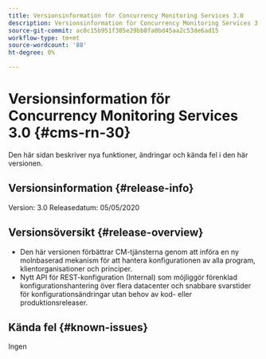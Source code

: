 ```yaml
---
title: Versionsinformation för Concurrency Monitoring Services 3.0
description: Versionsinformation för Concurrency Monitoring Services 3.0
source-git-commit: ac0c15b951f305e29bb8fa0bd45aa2c53de6ad15
workflow-type: tm+mt
source-wordcount: '88'
ht-degree: 0%

---
```



# Versionsinformation för Concurrency Monitoring Services 3.0 {#cms-rn-30}

Den här sidan beskriver nya funktioner, ändringar och kända fel i den här versionen.

## Versionsinformation {#release-info}

Version: 3.0 Releasedatum: 05/05/2020

## Versionsöversikt {#release-overview}

* Den här versionen förbättrar CM-tjänsterna genom att införa en ny molnbaserad mekanism för att hantera konfigurationen av alla program, klientorganisationer och principer.
* Nytt API för REST-konfiguration (Internal) som möjliggör förenklad konfigurationshantering över flera datacenter och snabbare svarstider för konfigurationsändringar utan behov av kod- eller produktionsreleaser.


## Kända fel {#known-issues}

Ingen
